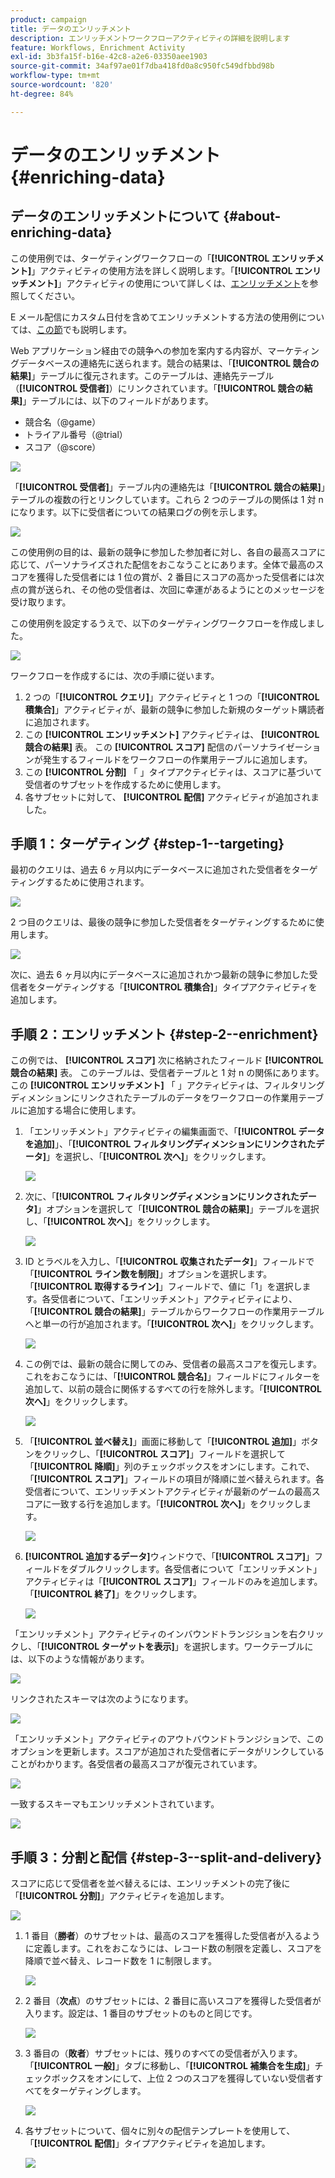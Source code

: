 ```yaml
---
product: campaign
title: データのエンリッチメント
description: エンリッチメントワークフローアクティビティの詳細を説明します
feature: Workflows, Enrichment Activity
exl-id: 3b3fa15f-b16e-42c8-a2e6-03350aee1903
source-git-commit: 34af97ae01f7dba418fd0a8c950fc549dfbbd98b
workflow-type: tm+mt
source-wordcount: '820'
ht-degree: 84%

---
```


# データのエンリッチメント{#enriching-data}



## データのエンリッチメントについて {#about-enriching-data}

この使用例では、ターゲティングワークフローの「**[!UICONTROL エンリッチメント]**」アクティビティの使用方法を詳しく説明します。「**[!UICONTROL エンリッチメント]**」アクティビティの使用について詳しくは、[エンリッチメント](enrichment.md)を参照してください。

E メール配信にカスタム日付を含めてエンリッチメントする方法の使用例については、[この節](email-enrichment-with-custom-date-fields.md)でも説明します。

Web アプリケーション経由での競争への参加を案内する内容が、マーケティングデータベースの連絡先に送られます。競合の結果は、「**[!UICONTROL 競合の結果]**」テーブルに復元されます。このテーブルは、連絡先テーブル（**[!UICONTROL 受信者]**）にリンクされています。「**[!UICONTROL 競合の結果]**」テーブルには、以下のフィールドがあります。

* 競合名（@game）
* トライアル番号（@trial）
* スコア（@score）

![](assets/uc1_enrich_1.png)

「**[!UICONTROL 受信者]**」テーブル内の連絡先は「**[!UICONTROL 競合の結果]**」テーブルの複数の行とリンクしています。これら 2 つのテーブルの関係は 1 対 n になります。以下に受信者についての結果ログの例を示します。

![](assets/uc1_enrich_2.png)

この使用例の目的は、最新の競争に参加した参加者に対し、各自の最高スコアに応じて、パーソナライズされた配信をおこなうことにあります。全体で最高のスコアを獲得した受信者には 1 位の賞が、2 番目にスコアの高かった受信者には次点の賞が送られ、その他の受信者は、次回に幸運があるようにとのメッセージを受け取ります。

この使用例を設定するうえで、以下のターゲティングワークフローを作成しました。

![](assets/uc1_enrich_3.png)

ワークフローを作成するには、次の手順に従います。

1. 2 つの「**[!UICONTROL クエリ]**」アクティビティと 1 つの「**[!UICONTROL 積集合]**」アクティビティが、最新の競争に参加した新規のターゲット購読者に追加されます。
1. この **[!UICONTROL エンリッチメント]** アクティビティは、 **[!UICONTROL 競合の結果]** 表。 この **[!UICONTROL スコア]** 配信のパーソナライゼーションが発生するフィールドをワークフローの作業用テーブルに追加します。
1. この **[!UICONTROL 分割]** 「 」タイプアクティビティは、スコアに基づいて受信者のサブセットを作成するために使用します。
1. 各サブセットに対して、 **[!UICONTROL 配信]** アクティビティが追加されました。

## 手順 1：ターゲティング {#step-1--targeting}

最初のクエリは、過去 6 ヶ月以内にデータベースに追加された受信者をターゲティングするために使用されます。

![](assets/uc1_enrich_4.png)

2 つ目のクエリは、最後の競争に参加した受信者をターゲティングするために使用します。

![](assets/uc1_enrich_5.png)

次に、過去 6 ヶ月以内にデータベースに追加されかつ最新の競争に参加した受信者をターゲティングする「**[!UICONTROL 積集合]**」タイプアクティビティを追加します。

## 手順 2：エンリッチメント {#step-2--enrichment}

この例では、 **[!UICONTROL スコア]** 次に格納されたフィールド **[!UICONTROL 競合の結果]** 表。 このテーブルは、受信者テーブルと 1 対 n の関係にあります。この **[!UICONTROL エンリッチメント]** 「 」アクティビティは、フィルタリングディメンションにリンクされたテーブルのデータをワークフローの作業用テーブルに追加する場合に使用します。

1. 「エンリッチメント」アクティビティの編集画面で、「**[!UICONTROL データを追加]**」、「**[!UICONTROL フィルタリングディメンションにリンクされたデータ]**」を選択し、「**[!UICONTROL 次へ]**」をクリックします。

   ![](assets/uc1_enrich_6.png)

1. 次に、「**[!UICONTROL フィルタリングディメンションにリンクされたデータ]**」オプションを選択して「**[!UICONTROL 競合の結果]**」テーブルを選択し、「**[!UICONTROL 次へ]**」をクリックします。

   ![](assets/uc1_enrich_7.png)

1. ID とラベルを入力し、「**[!UICONTROL 収集されたデータ]**」フィールドで「**[!UICONTROL ライン数を制限]**」オプションを選択します。「**[!UICONTROL 取得するライン]**」フィールドで、値に「1」を選択します。各受信者について、「エンリッチメント」アクティビティにより、「**[!UICONTROL 競合の結果]**」テーブルからワークフローの作業用テーブルへと単一の行が追加されます。「**[!UICONTROL 次へ]**」をクリックします。

   ![](assets/uc1_enrich_8.png)

1. この例では、最新の競合に関してのみ、受信者の最高スコアを復元します。これをおこなうには、「**[!UICONTROL 競合名]**」フィールドにフィルターを追加して、以前の競合に関係するすべての行を除外します。「**[!UICONTROL 次へ]**」をクリックします。

   ![](assets/uc1_enrich_9.png)

1. 「**[!UICONTROL 並べ替え]**」画面に移動して「**[!UICONTROL 追加]**」ボタンをクリックし、「**[!UICONTROL スコア]**」フィールドを選択して「**[!UICONTROL 降順]**」列のチェックボックスをオンにします。これで、「**[!UICONTROL スコア]**」フィールドの項目が降順に並べ替えられます。各受信者について、エンリッチメントアクティビティが最新のゲームの最高スコアに一致する行を追加します。「**[!UICONTROL 次へ]**」をクリックします。

   ![](assets/uc1_enrich_10.png)

1. **[!UICONTROL 追加するデータ]**&#x200B;ウィンドウで、「**[!UICONTROL スコア]**」フィールドをダブルクリックします。各受信者について「エンリッチメント」アクティビティは「**[!UICONTROL スコア]**」フィールドのみを追加します。「**[!UICONTROL 終了]**」をクリックします。

   ![](assets/uc1_enrich_11.png)

「エンリッチメント」アクティビティのインバウンドトランジションを右クリックし、「**[!UICONTROL ターゲットを表示]**」を選択します。ワークテーブルには、以下のような情報があります。


![](assets/uc1_enrich_13.png)

リンクされたスキーマは次のようになります。

![](assets/uc1_enrich_15.png)

「エンリッチメント」アクティビティのアウトバウンドトランジションで、このオプションを更新します。スコアが追加された受信者にデータがリンクしていることがわかります。各受信者の最高スコアが復元されています。

![](assets/uc1_enrich_12.png)

一致するスキーマもエンリッチメントされています。

![](assets/uc1_enrich_14.png)

## 手順 3：分割と配信 {#step-3--split-and-delivery}

スコアに応じて受信者を並べ替えるには、エンリッチメントの完了後に「**[!UICONTROL 分割]**」アクティビティを追加します。

![](assets/uc1_enrich_18.png)

1. 1 番目（**勝者**）のサブセットは、最高のスコアを獲得した受信者が入るように定義します。これをおこなうには、レコード数の制限を定義し、スコアを降順で並べ替え、レコード数を 1 に制限します。

   ![](assets/uc1_enrich_16.png)

1. 2 番目（**次点**）のサブセットには、2 番目に高いスコアを獲得した受信者が入ります。設定は、1 番目のサブセットのものと同じです。

   ![](assets/uc1_enrich_17.png)

1. 3 番目の（**敗者**）サブセットには、残りのすべての受信者が入ります。「**[!UICONTROL 一般]**」タブに移動し、「**[!UICONTROL 補集合を生成]**」チェックボックスをオンにして、上位 2 つのスコアを獲得していない受信者すべてをターゲティングします。

   ![](assets/uc1_enrich_19.png)

1. 各サブセットについて、個々に別々の配信テンプレートを使用して、「**[!UICONTROL 配信]**」タイプアクティビティを追加します。

   ![](assets/uc1_enrich_20.png)
